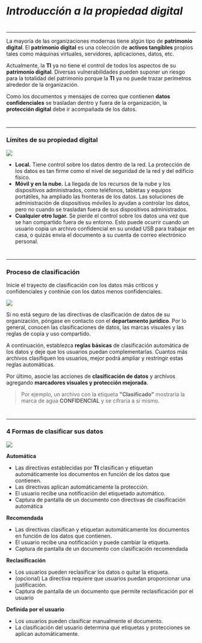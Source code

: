 # _Introducción a la propiedad digital_
#
---
La mayoría de las organizaciones modernas tiene algún tipo de **patrimonio digital**. El **patrimonio digital** es una colección de **activos tangibles** propios tales como máquinas virtuales, servidores, aplicaciones, datos, etc.

Actualmente, la **TI** ya no tiene el control de todos los aspectos de su **patrimonio digital**. Diversas vulnerabilidades pueden suponer un riesgo para la totalidad del patrimonio porque la **TI** ya no puede trazar perímetros alrededor de la organización.

Como los documentos y mensajes de correo que contienen **datos confidenciales** se trasladan dentro y fuera de la organización, la **protección digital** debe ir acompañada de los datos.


#
---
### Límites de su propiedad digital

![](https://docs.microsoft.com/es-es/learn/m365/m365-security-digital-estate/media/protected-data-boundaries.png)

- **Local.** Tiene control sobre los datos dentro de la red. La protección de los datos es tan firme como el nivel de seguridad de la red y del edificio físico.
- **Móvil y en la nube.** La llegada de los recursos de la nube y los dispositivos administrados, como teléfonos, tabletas y equipos portátiles, ha ampliado las fronteras de los datos. Las soluciones de administración de dispositivos móviles lo ayudan a controlar los datos, pero no cuando se trasladan fuera de sus dispositivos administrados.
- **Cualquier otro lugar.** Se pierde el control sobre los datos una vez que se han compartido fuera de su entorno. Esto puede ocurrir cuando un usuario copia un archivo confidencial en su unidad USB para trabajar en casa, o quizás envía el documento a su cuenta de correo electrónico personal.

#
---
### Proceso de clasificación
Inicie el trayecto de clasificación con los datos más críticos y confidenciales y continúe con los datos menos confidenciales.

![](https://docs.microsoft.com/es-es/learn/m365/m365-security-digital-estate/media/classify-data.png)

Si no está seguro de las directivas de clasificación de datos de su organización, póngase en contacto con el **departamento jurídico**. Por lo general, conocen las clasificaciones de datos, las marcas visuales y las reglas de copia y uso compartido.

A continuación, establezca **reglas básicas** de clasificación automática de los datos y deje que los usuarios puedan complementarlas. Cuantos más archivos clasifiquen los usuarios, mejor podrá ampliar y restringir estas reglas automáticas.

Por último, asocie las acciones de **clasificación de datos** y archivos agregando **marcadores visuales y protección mejorada**.

> Por ejemplo, un archivo con la etiqueta **"Clasificado"** mostraría la marca de agua **CONFIDENCIAL** y se cifraría a sí mismo.

#
---
### 4 Formas de clasificar sus datos

![](https://docs.microsoft.com/es-es/learn/m365/m365-security-digital-estate/media/classification-user-experiences.png)

**Automática**
- Las directivas establecidas por **TI** clasifican y etiquetan automáticamente los documentos en función de los datos que contienen.
- Las directivas aplican automáticamente la protección.
- El usuario recibe una notificación del etiquetado automático.
- Captura de pantalla de un documento con directivas de clasificación automática

**Recomendada**
- Las directivas clasifican y etiquetan automáticamente los documentos en función de los datos que contienen.
- El usuario recibe una notificación y puede cambiar la etiqueta.
- Captura de pantalla de un documento con clasificación recomendada

**Reclasificación**
- Los usuarios pueden reclasificar los datos o quitar la etiqueta.
- (opcional) La directiva requiere que usuarios puedan proporcionar una justificación.
- Captura de pantalla de un documento que permite reclasificación por el usuario

**Definida por el usuario**
- Los usuarios pueden clasificar manualmente el documento.
- La clasificación del usuario determina qué etiquetas y protecciones se aplican automáticamente.